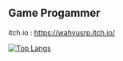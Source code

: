 

## Game Progammer
itch.io : https://wahyusrp.itch.io/



[![Top Langs](https://github-readme-stats.vercel.app/api/top-langs/?username=sadasas&layout=compact&exclude_repo=peplayonunity,LostArtefact,PeplayonMekanik,LEARN_UNITY,Balapan,Car-Game&langs_count=6)](https://github.com/sadasas/github-readme-stats)
